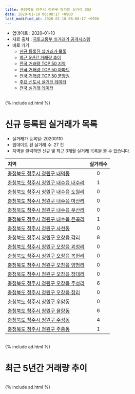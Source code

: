```yaml
---
title: 충청북도 청주시 청원구 아파트 실거래 정보
date: 2020-01-10 06:08:17 +0900
last_modified_at: 2020-01-10 06:08:17 +0900
---
```


* 업데이트 : 2020-01-10
* 자료 출처 : [국토교통부 실거래가 공개시스템](http://rt.molit.go.kr)
* 바로 가기
    * [신규 등록된 실거래가 목록](#신규-등록된-실거래가-목록)
    * [최근 5년간 거래량 추이](#최근-5년간-거래량-추이)
    * [전국 거래량 TOP 50 지역](https://inasie.github.io/apt-trade-info/최근-3개월-전국에서-가장-거래가-많이-발생한-지역)
    * [전국 거래량 TOP 50 아파트](https://inasie.github.io/apt-trade-info/최근-3개월-전국에서-가장-거래가-많이-발생한-아파트)
    * [전국 거래량 TOP 50 분양권](https://inasie.github.io/apt-trade-info/최근-3개월-전국에서-가장-거래가-많이-발생한-분양권)
    * [주요 신도시 실거래 데이터](https://inasie.github.io/apt-trade-info/주요-신도시)
    * [전국 실거래 데이터](https://inasie.github.io/apt-trade-info/전국)

<br>
{% include ad.html %}
<br>

# 신규 등록된 실거래가 목록
* 실거래가 등록일: 20200110
* 업데이트 된 실거래 수: 27 건
* 지역을 클릭하면 신규 및 최근 3개월 실거래 목록을 볼 수 있습니다.


|지역|실거래수|
|:---|:---:|
|[충청북도 청주시 청원구 내덕동](https://inasie.github.io/apt-trade-info/충청북도-청주시-청원구-내덕동)|0|
|[충청북도 청주시 청원구 내수읍 내수리](https://inasie.github.io/apt-trade-info/충청북도-청주시-청원구-내수읍-내수리)|1|
|[충청북도 청주시 청원구 내수읍 도원리](https://inasie.github.io/apt-trade-info/충청북도-청주시-청원구-내수읍-도원리)|0|
|[충청북도 청주시 청원구 내수읍 마산리](https://inasie.github.io/apt-trade-info/충청북도-청주시-청원구-내수읍-마산리)|0|
|[충청북도 청주시 청원구 내수읍 우산리](https://inasie.github.io/apt-trade-info/충청북도-청주시-청원구-내수읍-우산리)|0|
|[충청북도 청주시 청원구 내수읍 은곡리](https://inasie.github.io/apt-trade-info/충청북도-청주시-청원구-내수읍-은곡리)|1|
|[충청북도 청주시 청원구 사천동](https://inasie.github.io/apt-trade-info/충청북도-청주시-청원구-사천동)|0|
|[충청북도 청주시 청원구 오창읍 각리](https://inasie.github.io/apt-trade-info/충청북도-청주시-청원구-오창읍-각리)|8|
|[충청북도 청주시 청원구 오창읍 괴정리](https://inasie.github.io/apt-trade-info/충청북도-청주시-청원구-오창읍-괴정리)|0|
|[충청북도 청주시 청원구 오창읍 복현리](https://inasie.github.io/apt-trade-info/충청북도-청주시-청원구-오창읍-복현리)|0|
|[충청북도 청주시 청원구 오창읍 양청리](https://inasie.github.io/apt-trade-info/충청북도-청주시-청원구-오창읍-양청리)|0|
|[충청북도 청주시 청원구 오창읍 장대리](https://inasie.github.io/apt-trade-info/충청북도-청주시-청원구-오창읍-장대리)|0|
|[충청북도 청주시 청원구 오창읍 주성리](https://inasie.github.io/apt-trade-info/충청북도-청주시-청원구-오창읍-주성리)|6|
|[충청북도 청주시 청원구 오창읍 창리](https://inasie.github.io/apt-trade-info/충청북도-청주시-청원구-오창읍-창리)|0|
|[충청북도 청주시 청원구 우암동](https://inasie.github.io/apt-trade-info/충청북도-청주시-청원구-우암동)|0|
|[충청북도 청주시 청원구 율량동](https://inasie.github.io/apt-trade-info/충청북도-청주시-청원구-율량동)|6|
|[충청북도 청주시 청원구 주성동](https://inasie.github.io/apt-trade-info/충청북도-청주시-청원구-주성동)|4|
|[충청북도 청주시 청원구 주중동](https://inasie.github.io/apt-trade-info/충청북도-청주시-청원구-주중동)|1|


<br>
{% include ad.html %}
<br>

# 최근 5년간 거래량 추이


<div style="width:100%;">
    <canvas id="deal_progress" height="200"></canvas>
</div>

<script>
new Chart(document.getElementById("deal_progress"), {
    type: 'line',
    data: {
        labels: ['201501','201502','201503','201504','201505','201506','201507','201508','201509','201510','201511','201512','201601','201602','201603','201604','201605','201606','201607','201608','201609','201610','201611','201612','201701','201702','201703','201704','201705','201706','201707','201708','201709','201710','201711','201712','201801','201802','201803','201804','201805','201806','201807','201808','201809','201810','201811','201812','201901','201902','201903','201904','201905','201906','201907','201908','201909','201910','201911','201912','202001'],
        datasets: [{
            label: '매매',
            pointRadius: 1,
            data: [194, 195, 282, 229, 140, 170, 173, 166, 170, 172, 125, 119, 124, 151, 207, 146, 142, 166, 172, 171, 152, 232, 169, 185, 140, 168, 241, 156, 199, 208, 165, 182, 164, 151, 182, 155, 232, 202, 418, 194, 159, 230, 217, 186, 246, 417, 221, 170, 171, 172, 157, 170, 150, 144, 165, 160, 244, 252, 289, 256, 23],
            borderColor: "rgba(255, 201, 14, 1)",
            backgroundColor: "rgba(255, 201, 14, 0.5)",
            fill: false,
            lineTension: 0
        },{
            label: '전월세',
            pointRadius: 1,
            data: [192, 194, 277, 212, 164, 172, 163, 193, 174, 202, 218, 242, 241, 230, 297, 257, 226, 225, 209, 219, 234, 319, 242, 299, 223, 257, 301, 249, 210, 205, 218, 225, 245, 260, 248, 278, 286, 262, 344, 289, 235, 236, 269, 316, 323, 374, 378, 322, 331, 315, 375, 310, 274, 222, 248, 275, 295, 325, 298, 320, 38],
            borderColor: "rgba(0, 141, 185, 1)",
            backgroundColor: "rgba(0, 141, 185, 0.5)",
            fill: false,
            lineTension: 0
        }
        ]
    },
    options: {
        responsive: true,
        title: {
            display: false
        },
        tooltips: {
            mode: 'index',
            intersect: false
        },
        hover: {
            mode: 'nearest',
            intersect: true
        },
        scales: {
            xAxes: [{
                display: true,
                scaleLabel: {
                    display: true,
                    labelString: '년/월'
                }
            }],
            yAxes: [{
                display: true,
                ticks: {
                    suggestedMin: 0,
                },
                scaleLabel: {
                    display: true,
                    labelString: '실거래 수'
                }
            }]
        }
    }
});

</script>


<br>
{% include ad.html %}
<br>

